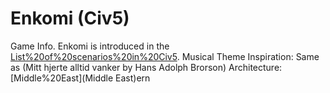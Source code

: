 # Enkomi (Civ5)

Game Info.
Enkomi is introduced in the [List%20of%20scenarios%20in%20Civ5](scenario).
Musical Theme Inspiration: Same as (Mitt hjerte alltid vanker by Hans Adolph Brorson)
Architecture: [Middle%20East](Middle East)ern